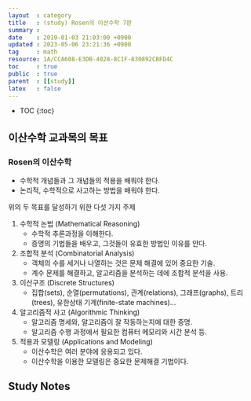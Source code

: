 ```yaml
---
layout  : category
title   : (study) Rosen의 이산수학 7판
summary : 
date    : 2019-01-03 21:03:00 +0900
updated : 2023-05-06 23:21:36 +0900
tag     : math
resource: 1A/CCA608-E3DB-4028-8C1F-830892CBFD4C
toc     : true
public  : true
parent  : [[study]]
latex   : false
---
```

* TOC
{:toc}

## 이산수학 교과목의 목표

### Rosen의 이산수학

* 수학적 개념들과 그 개념들의 적용을 배워야 한다.
* 논리적, 수학적으로 사고하는 방법을 배워야 한다.

위의 두 목표를 달성하기 위한 다섯 가지 주제

1. 수학적 논법 (Mathematical Reasoning)
    * 수학적 추론과정을 이해한다.
    * 증명의 기법들을 배우고, 그것들이 유효한 방법인 이유를 안다.
2. 조합적 분석 (Combinatorial Analysis)
    * 객체의 수를 세거나 나열하는 것은 문제 해결에 있어 중요한 기술.
    * 계수 문제를 해결하고, 알고리즘을 분석하는 데에 조합적 분석을 사용.
3. 이산구조 (Discrete Structures)
    * 집합(sets), 순열(permutations), 관계(relations), 그래프(graphs), 트리(trees), 유한상태 기계(finite-state machines)...
4. 알고리즘적 사고 (Algorithmic Thinking)
    * 알고리즘 명세와, 알고리즘이 잘 작동하는지에 대한 증명.
    * 알고리즘 수행 과정에서 필요한 컴퓨터 메모리와 시간 분석 등.
5. 적용과 모델링 (Applications and Modeling)
    * 이산수학은 여러 분야에 응용되고 있다.
    * 이산수학을 이용한 모델링은 중요한 문제해결 기법이다.

## Study Notes
